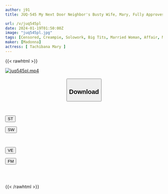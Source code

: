 ```yaml
---
author: j91
title: JUQ-545 My Next Door Neighbor's Busty Wife, Mary, Fully Approves Of Me As A Company Slave...Numa Is Spoiled And Has Sex With Me As A Baby Mary Tachibana

url: /v/juq545pl
date: 2024-01-19T01:50:00Z
image: "juq545pl.jpg"
tags: [Censored, Creampie, Solowork, Big Tits, Married Woman, Affair, Mature Woman	]
maker: [Madonna]
actress: [ Tachibana Mary ]
---
```



{{< rawhtml >}}

<div class="video" data-videoid="Zy4lKvKApgIqA1y">
    <a href="javascript:;">
        <img src="/v/juq545pl/juq545pl.jpg" width="WIDTH" height="HEIGHT" alt="juq545pl.mp4" loading="lazy">
    </a>
</div>

<script type="text/javascript" src="https://j91.asia/asset/on-demand-st.js"></script>

<br>
  <link rel="stylesheet" href="https://j91.asia/asset/bs5.css">
  
  <center>
  <button class="btn btn-primary" type="button" data-bs-toggle="collapse" data-bs-target=".multi-collapse" aria-expanded="false" aria-controls="multiCollapseExample1 multiCollapseExample2"><h2>Download</h2></button></center>
</p>
<div class="row">
  <div class="col">
    <div class="collapse multi-collapse" id="multiCollapseExample1">
      <div class="card card-body">
	      	      <br>
<div class="buttons">  
<p><a href="https://streamtape.to/v/Zy4lKvKApgIqA1y" target="_blank"><button class="btn-hover color-3"><i class="fa fa-download"></i> ST</button></a></p>
<p><a href="https://flaswish.com/r0j1b80a30mt" target="_blank"><button class="btn-hover color-2"><i class="fa fa-download"></i> SW</button></a></p></div>
    </div>
  </div>
</div>
  <div class="col">
    <div class="collapse multi-collapse" id="multiCollapseExample2">
      <div class="card card-body">
	      <br>
<div class="buttons">
<p><a href="javascript:;" target="_blank"><button class="btn-hover color-9"><i class="fa fa-download"></i> VE</button></a></p>
<p><a href="javascript:;" target="_blank"><button class="btn-hover color-8"><i class="fa fa-download"></i> FM</button></a></p></div>
<br><br>
      </div>
    </div>
  </div>
</div>

{{< /rawhtml >}}